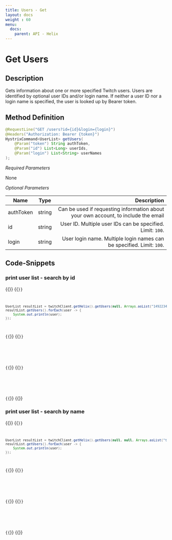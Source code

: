 ```yaml
---
title: Users - Get
layout: docs
weight : 60
menu: 
  docs:
    parent: API - Helix
---
```


# Get Users

## Description

Gets information about one or more specified Twitch users. Users are identified by optional user IDs and/or login name. If neither a user ID nor a login name is specified, the user is looked up by Bearer token.

## Method Definition

```java
@RequestLine("GET /users?id={id}&login={login}")
@Headers("Authorization: Bearer {token}")
HystrixCommand<UserList> getUsers(
	@Param("token") String authToken,
	@Param("id") List<Long> userIds,
	@Param("login") List<String> userNames
);
```

*Required Parameters*

None

*Optional Parameters*

| Name          | Type      | Description  |
| ------------- |:---------:| -----------------:|
| authToken     | string    | Can be used if requesting information about your own account, to include the email |
| id            | string    | User ID. Multiple user IDs can be specified. Limit: `100`. |
| login         | string    | User login name. Multiple login names can be specified. Limit: `100`. |

## Code-Snippets

### print user list - search by id

{{<codeblocks>}}
{{<code Java>}}
```java
UserList resultList = twitchClient.getHelix().getUsers(null, Arrays.asList("149223493"), null).execute();
resultList.getUsers().forEach(user -> {
	System.out.println(user);
});
```
{{</code>}}
{{<code Groovy>}}
```groovy

```
{{</code>}}
{{<code Kotlin>}}
```kotlin

```
{{</code>}}
{{</codeblocks>}}


### print user list - search by name

{{<codeblocks>}}
{{<code Java>}}
```java
UserList resultList = twitchClient.getHelix().getUsers(null, null, Arrays.asList("twitch4j")).execute();
resultList.getUsers().forEach(user -> {
	System.out.println(user);
});
```
{{</code>}}
{{<code Groovy>}}
```groovy

```
{{</code>}}
{{<code Kotlin>}}
```kotlin

```
{{</code>}}
{{</codeblocks>}}
